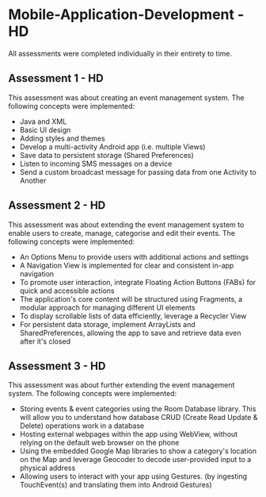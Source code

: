 # Mobile-Application-Development - HD
All assessments were completed individually in their entirety to time.

## Assessment 1 - HD
This assessment was about creating an event management system. The following concepts were implemented:
* Java and XML 
* Basic UI design
* Adding styles and themes
* Develop a multi-activity Android app (i.e. multiple Views)
* Save data to persistent storage (Shared Preferences)
* Listen to incoming SMS messages on a device
* Send a custom broadcast message for passing data from one Activity to Another

## Assessment 2 - HD
This assessment was about extending the event management system to enable users to create, manage, categorise and edit their events. The following concepts were implemented:
* An Options Menu to provide users with additional actions and settings
* A Navigation View is implemented for clear and consistent in-app navigation
* To promote user interaction, integrate Floating Action Buttons (FABs) for quick and accessible actions
* The application's core content will be structured using Fragments, a modular approach for managing different UI elements
* To display scrollable lists of data efficiently, leverage a Recycler View
* For persistent data storage, implement ArrayLists and SharedPreferences, allowing the app to save and retrieve data even after it's closed

## Assessment 3 - HD
This assessment was about further extending the event management system. The following concepts were implemented:
* Storing events & event categories using the Room Database library. This will allow you to understand how database CRUD (Create Read Update & Delete) operations work in a database
* Hosting external webpages within the app using WebView, without relying on the default web browser on the phone
* Using the embedded Google Map libraries to show a category's location on the Map and leverage Geocoder to decode user-provided input to a physical address
* Allowing users to interact with your app using Gestures. (by ingesting TouchEvent(s) and translating them into Android Gestures)
